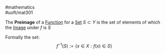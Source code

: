#mathematics  
#uoft/mat301 

The **Preimage** of a [Function](../MAT235%20Notes/Function.md) for a [Set](../MAT223%20Notes/Set.md) $S\subset Y$ is the set of elements of which the [Image](../MAT223%20Notes/Image.md) under $f$ is $S$

Formally the set:  
 $$f^{-1}(S):=\{x\in X: f(x)\in S\}$$
 